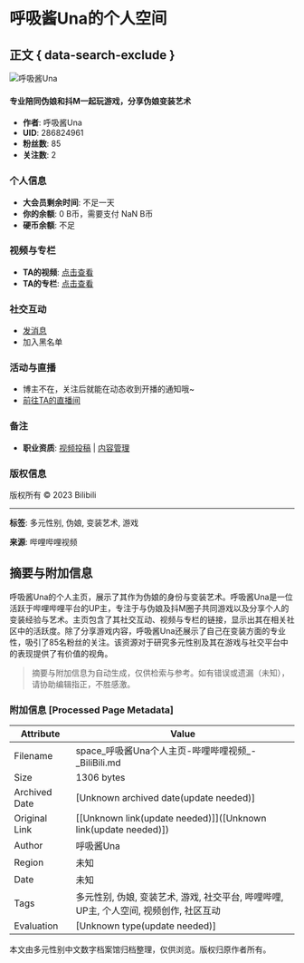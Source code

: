# 呼吸酱Una的个人空间

## 正文 { data-search-exclude }


![呼吸酱Una](https://i1.hdslb.com/bfs/face/10ba87afbfeb25f77cce14647f4ee314704bea71.jpg@240w_240h_1c_1s_!web-avatar-space-header.avif)

#### 专业陪同伪娘和抖M一起玩游戏，分享伪娘变装艺术

- **作者**: 呼吸酱Una
- **UID**: 286824961
- **粉丝数**: 85
- **关注数**: 2

### 个人信息
- **大会员剩余时间**: 不足一天
- **你的余额**: 0 B币，需要支付 NaN B币
- **硬币余额**: 不足

### 视频与专栏
- **TA的视频**: [点击查看](https://www.bilibili.com)
- **TA的专栏**: [点击查看](https://www.bilibili.com)

### 社交互动
- [发消息](https://message.bilibili.com/#whisper/mid286824961)
- 加入黑名单

### 活动与直播
- 博主不在，关注后就能在动态收到开播的通知哦~
- [前往TA的直播间](https://live.bilibili.com/8922284?broadcast_type=0&is_room_feed=0&spm_id_from=333.999.to_liveroom.0.click&live_from=86002)

### 备注
- **职业资质**: [视频投稿](https://member.bilibili.com/platform/upload/video/frame) | [内容管理](https://member.bilibili.com/platform/upload-manager/article)

### 版权信息
版权所有 © 2023 Bilibili

---

**标签**: 多元性别, 伪娘, 变装艺术, 游戏

**来源**: 哔哩哔哩视频
<!-- tcd_original_link https://space.bilibili.com/286824961/ -->


## 摘要与附加信息

<!-- tcd_abstract -->
呼吸酱Una的个人主页，展示了其作为伪娘的身份与变装艺术。呼吸酱Una是一位活跃于哔哩哔哩平台的UP主，专注于与伪娘及抖M圈子共同游戏以及分享个人的变装经验与艺术。主页包含了其社交互动、视频与专栏的链接，显示出其在相关社区中的活跃度。除了分享游戏内容，呼吸酱Una还展示了自己在变装方面的专业性，吸引了85名粉丝的关注。该资源对于研究多元性别及其在游戏与社交平台中的表现提供了有价值的视角。
<!-- tcd_abstract_end -->

> 摘要与附加信息为自动生成，仅供检索与参考。如有错误或遗漏（未知），请协助编辑指正，不胜感激。

### 附加信息 [Processed Page Metadata]

| Attribute       | Value                                  |
|-----------------|----------------------------------------|
| Filename        | space_呼吸酱Una个人主页-哔哩哔哩视频_-_BiliBili.md                             |
| Size            | 1306 bytes                           |
| Archived Date   | [Unknown archived date(update needed)]                             |
| Original Link   | [[Unknown link(update needed)]]([Unknown link(update needed)])                       |
| Author          | 呼吸酱Una                               |
| Region          | 未知                               |
| Date            | 未知                                 |
| Tags            | 多元性别, 伪娘, 变装艺术, 游戏, 社交平台, 哔哩哔哩, UP主, 个人空间, 视频创作, 社区互动                                 |
| Evaluation            | [Unknown type(update needed)]                                 |
<!-- tcd_table_end -->

本文由多元性别中文数字档案馆归档整理，仅供浏览。版权归原作者所有。
